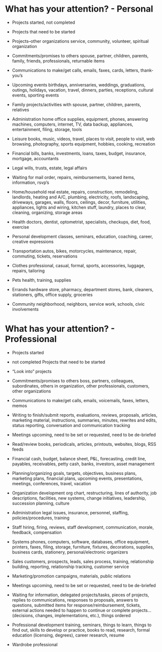 # What has your attention? - Personal

- Projects started, not completed

- Projects that need to be started

- Projects–other organizations
service, community, volunteer, spiritual organization

- Commitments/promises to others
spouse, partner, children, parents, family, friends, professionals, returnable items

- Communications to make/get
calls, emails, faxes, cards, letters, thank-you’s

- Upcoming events
birthdays, anniversaries, weddings, graduations, outings, holidays, vacation, travel, dinners, parties, receptions, cultural events, sporting events

- Family
projects/activities with spouse, partner, children, parents, relatives

- Administration
home office supplies, equipment, phones, answering machines, computers, internet, TV, data backup, appliances, entertainment, filing, storage, tools

- Leisure
books, music, videos, travel, places to visit, people to visit, web browsing, photography, sports equipment, hobbies, cooking, recreation

- Financial
bills, banks, investments, loans, taxes, budget, insurance, mortgage, accountants

- Legal
wills, trusts, estate, legal affairs

- Waiting for
mail order, repairs, reimbursements, loaned items, information, rsvp’s

- Home/household
real estate, repairs, construction, remodeling, landlords, heating and A/C, plumbing, electricity, roofs, landscaping, driveways, garages, walls, floors, ceilings, decor, furniture, utilities, appliances, lights and wiring, kitchen stuff, laundry, places to clear, cleaning, organizing, storage areas

- Health
doctors, dentist, optometrist, specialists, checkups, diet, food, exercise

- Personal development
classes, seminars, education, coaching, career, creative expressions

- Transportation
autos, bikes, motorcycles, maintenance, repair, commuting, tickets, reservations

- Clothes
professional, casual, formal, sports, accessories, luggage, repairs, tailoring

- Pets
health, training, supplies

- Errands
hardware store, pharmacy, department stores, bank, cleaners, stationers, gifts, office supply, groceries

- Community
neighborhood, neighbors, service work, schools, civic involvements


# What has your attention? - Professional

- Projects started

- not completed Projects that need to be started

- “Look into” projects

- Commitments/promises to others
boss, partners, colleagues, subordinates, others in organization, other professionals, customers, other organizations

- Communications to make/get
calls, emails, voicemails, faxes, letters, memos

- Writing to finish/submit
reports, evaluations, reviews, proposals, articles, marketing material, instructions, summaries, minutes, rewrites and edits, status reporting, conversation and communication tracking

- Meetings
upcoming, need to be set or requested, need to be de-briefed

- Read/review
books, periodicals, articles, printouts, websites, blogs, RSS feeds

- Financial
cash, budget, balance sheet, P&L, forecasting, credit line, payables, receivables, petty cash, banks, investors, asset management

- Planning/organizing
goals, targets, objectives, business plans, marketing plans, financial plans, upcoming events, presentations, meetings, conferences, travel, vacation

- Organization development
org chart, restructuring, lines of authority, job descriptions, facilities, new systems, change initiatives, leadership, succession planning, culture

- Administration
legal issues, insurance, personnel, staffing, policies/procedures, training

- Staff
hiring, firing, reviews, staff development, communication, morale, feedback, compensation

- Systems
phones, computers, software, databases, office equipment, printers, faxes, filing, storage, furniture, fixtures, decorations, supplies, business cards, stationery, personal/electronic organizers

- Sales
customers, prospects, leads, sales process, training, relationship building, reporting, relationship tracking, customer service

- Marketing/promotion
campaigns, materials, public relations

- Meetings
upcoming, need to be set or requested, need to be de-briefed

- Waiting for
information, delegated projects/tasks, pieces of projects, replies to communications, responses to proposals, answers to questions, submitted items for response/reimbursement, tickets, external actions needed to happen to continue or complete projects...(decisions, changes, implementations, etc.), things ordered

- Professional development
training, seminars, things to learn, things to find out, skills to develop or practice, books to read, research, formal education (licensing, degrees), career research, resume

- Wardrobe
professional
